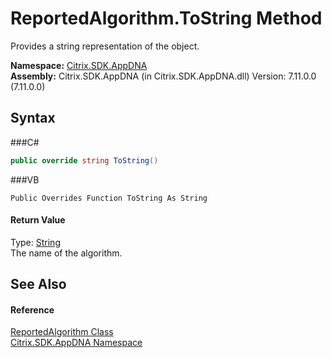 # ReportedAlgorithm.ToString Method 
 

Provides a string representation of the object.

**Namespace:**&nbsp;<a href="N_Citrix_SDK_AppDNA">Citrix.SDK.AppDNA</a><br />**Assembly:**&nbsp;Citrix.SDK.AppDNA (in Citrix.SDK.AppDNA.dll) Version: 7.11.0.0 (7.11.0.0)

## Syntax

###C#
```csharp
public override string ToString()
```

###VB
```vbnet
Public Overrides Function ToString As String
```


#### Return Value
Type: <a href="http://msdn2.microsoft.com/en-us/library/s1wwdcbf" target="_blank">String</a><br />The name of the algorithm.

## See Also


#### Reference
<a href="T_Citrix_SDK_AppDNA_ReportedAlgorithm">ReportedAlgorithm Class</a><br /><a href="N_Citrix_SDK_AppDNA">Citrix.SDK.AppDNA Namespace</a><br />